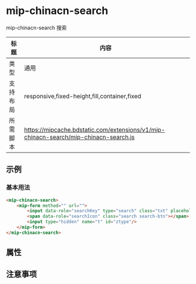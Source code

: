 # mip-chinacn-search

mip-chinacn-search 搜索

标题|内容
----|----
类型|通用
支持布局|responsive,fixed-height,fill,container,fixed
所需脚本|https://mipcache.bdstatic.com/extensions/v1/mip-chinacn-search/mip-chinacn-search.js

## 示例

### 基本用法
```html
<mip-chinacn-search>
    <mip-form method="" url="">
        <input data-role="searchKey" type="search" class="txt" placeholder="请输入关键词"/>
        <span data-role="searchIcon" class="search search-btn"></span>
        <input type="hidden" name="t" id="ztype"/>
    </mip-form>
</mip-chinacn-search>
```

## 属性

## 注意事项


